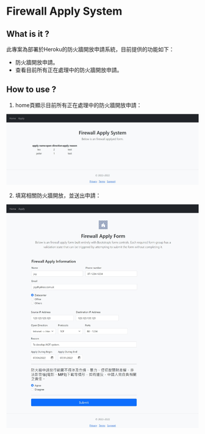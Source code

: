 # Firewall Apply System

## What is it ?

此專案為部署於Heroku的防火牆開放申請系統，目前提供的功能如下：

 - 防火牆開放申請。
 - 查看目前所有正在處理中的防火牆開放申請。

## How to use ?

1. home頁顯示目前所有正在處理中的防火牆開放申請：

![Home Page](pictures/home_page.JPG)

2. 填寫相關防火牆開放，並送出申請：

![Apply Page](pictures/apply_page.JPG)
